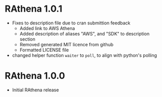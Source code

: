 # RAthena 1.0.1 
* Fixes to description file due to cran submittion feedback
  * Added link to AWS Athena
  * Added description of aliases "AWS", and "SDK" to description section
  * Removed generated MIT licence from github
  * Formatted LICENSE file
* changed helper function `waiter` to `poll`, to align with python's polling

# RAthena 1.0.0
* Initial RAthena release